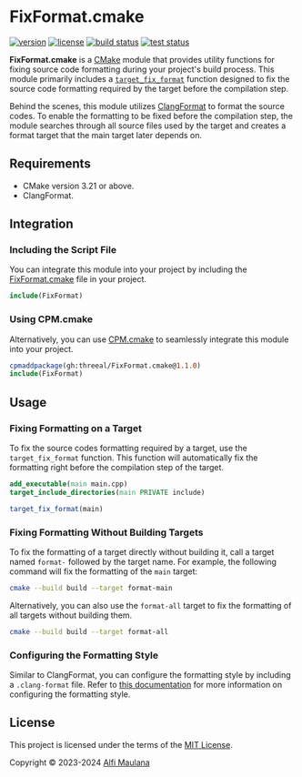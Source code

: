 # FixFormat.cmake

[![version](https://img.shields.io/github/v/release/threeal/FixFormat.cmake?style=flat-square)](https://github.com/threeal/FixFormat.cmake/releases)
[![license](https://img.shields.io/github/license/threeal/FixFormat.cmake?style=flat-square)](./LICENSE)
[![build status](https://img.shields.io/github/actions/workflow/status/threeal/FixFormat.cmake/build.yaml?branch=main&style=flat-square)](https://github.com/threeal/FixFormat.cmake/actions/workflows/build.yaml)
[![test status](https://img.shields.io/github/actions/workflow/status/threeal/FixFormat.cmake/test.yaml?branch=main&label=test&style=flat-square)](https://github.com/threeal/FixFormat.cmake/actions/workflows/test.yaml)


**FixFormat.cmake** is a [CMake](https://cmake.org/) module that provides utility functions for fixing source code formatting during your project's build process.
This module primarily includes a [`target_fix_format`](./cmake/FixFormat.cmake) function designed to fix the source code formatting required by the target before the compilation step.

Behind the scenes, this module utilizes [ClangFormat](https://clang.llvm.org/docs/ClangFormat.html) to format the source codes.
To enable the formatting to be fixed before the compilation step, the module searches through all source files used by the target and creates a format target that the main target later depends on.

## Requirements

- CMake version 3.21 or above.
- ClangFormat.

## Integration

### Including the Script File

You can integrate this module into your project by including the [FixFormat.cmake](./cmake/FixFormat.cmake) file in your project.

```cmake
include(FixFormat)
```

### Using CPM.cmake

Alternatively, you can use [CPM.cmake](https://github.com/cpm-cmake/CPM.cmake) to seamlessly integrate this module into your project.

```cmake
cpmaddpackage(gh:threeal/FixFormat.cmake@1.1.0)
include(FixFormat)
```

## Usage

### Fixing Formatting on a Target

To fix the source codes formatting required by a target, use the `target_fix_format` function. This function will automatically fix the formatting right before the compilation step of the target.

```cmake
add_executable(main main.cpp)
target_include_directories(main PRIVATE include)

target_fix_format(main)
```

### Fixing Formatting Without Building Targets

To fix the formatting of a target directly without building it, call a target named `format-` followed by the target name.
For example, the following command will fix the formatting of the `main` target:

```bash
cmake --build build --target format-main
```

Alternatively, you can also use the `format-all` target to fix the formatting of all targets without building them.

```bash
cmake --build build --target format-all
```

### Configuring the Formatting Style

Similar to ClangFormat, you can configure the formatting style by including a `.clang-format` file.
Refer to [this documentation](https://clang.llvm.org/docs/ClangFormatStyleOptions.html) for more information on configuring the formatting style.

## License

This project is licensed under the terms of the [MIT License](./LICENSE).

Copyright © 2023-2024 [Alfi Maulana](https://github.com/threeal)
